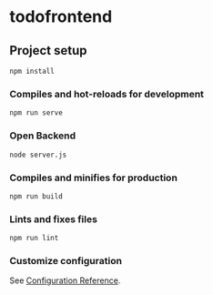 # todofrontend

## Project setup
```
npm install
```

### Compiles and hot-reloads for development
```
npm run serve
```

### Open Backend
```
node server.js
```

### Compiles and minifies for production
```
npm run build
```

### Lints and fixes files
```
npm run lint
```

### Customize configuration
See [Configuration Reference](https://cli.vuejs.org/config/).
